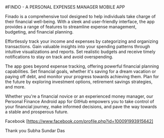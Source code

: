 #FINDO - A PERSONAL EXPENSES MANAGER MOBILE APP

Finado is a comprehensive tool designed to help individuals take charge of their financial well-being. With a sleek and user-friendly interface, the app provides a range of features to streamline expense management, budgeting, and financial planning.

Effortlessly track your income and expenses by categorizing and organizing transactions. Gain valuable insights into your spending patterns through intuitive visualizations and reports. Set realistic budgets and receive timely notifications to stay on track and avoid overspending.

The app goes beyond expense tracking, offering powerful financial planning capabilities. Set financial goals, whether it's saving for a dream vacation or paying off debt, and monitor your progress towards achieving them. Plan for the future by exploring investment options, retirement savings strategies, and more.

Whether you're a financial novice or an experienced money manager, our Personal Finance Android app for GitHub empowers you to take control of your financial journey, make informed decisions, and pave the way towards a stable and prosperous future.

Facebook
[https://www.facebook.com/profile.php?id=100091993915642]

Thank you
Subha Sundar Das
